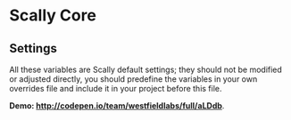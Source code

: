 ﻿# Scally Core

## Settings

All these variables are Scally default settings; they should not be modified or
adjusted directly, you should predefine the variables in your own overrides file
and include it in your project before this file.

**Demo: <http://codepen.io/team/westfieldlabs/full/aLDdb>**.